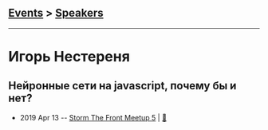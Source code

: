 ## [Events](../README.md) > [Speakers](../speakers.md)
---

# Игорь Нестереня

## Нейронные сети на javascript, почему бы и нет?
- 2019 Apr 13 -- [Storm The Front Meetup 5](https://www.youtube.com/watch?v=b8KuVGwcaG4)  | [:notebook:](https://drive.google.com/file/d/16JHpphq1RTB4OhQujoP-piiAcGp5oidM/view)  
